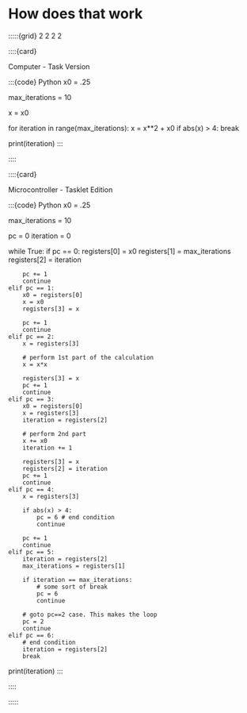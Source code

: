 # How does that work

:::::{grid} 2 2 2 2

::::{card}

Computer - Task Version

:::{code} Python
x0 = .25

max_iterations = 10

x = x0

for iteration in range(max_iterations):
    x = x**2 + x0
    if abs(x) > 4:
        break

print(iteration)
:::

::::

::::{card}

Microcontroller - Tasklet Edition

:::{code} Python
x0 = .25

max_iterations = 10

pc = 0
iteration = 0

while True:
    if pc == 0:
        registers[0] = x0
        registers[1] = max_iterations
        registers[2] = iteration
        
        pc += 1
        continue
    elif pc == 1:
        x0 = registers[0]
        x = x0
        registers[3] = x
        
        pc += 1
        continue
    elif pc == 2:
        x = registers[3]

        # perform 1st part of the calculation
        x = x*x

        registers[3] = x
        pc += 1
        continue
    elif pc == 3:
        x0 = registers[0]
        x = registers[3]
        iteration = registers[2]

        # perform 2nd part
        x += x0
        iteration += 1

        registers[3] = x
        registers[2] = iteration
        pc += 1
        continue
    elif pc == 4:
        x = registers[3]
        
        if abs(x) > 4:
            pc = 6 # end condition
            continue
        
        pc += 1
        continue
    elif pc == 5:
        iteration = registers[2]
        max_iterations = registers[1]
        
        if iteration == max_iterations:
            # some sort of break
            pc = 6 
            continue
        
        # goto pc==2 case. This makes the loop
        pc = 2
        continue
    elif pc == 6:
        # end condition
        iteration = registers[2]
        break

print(iteration)
:::

::::

:::::
